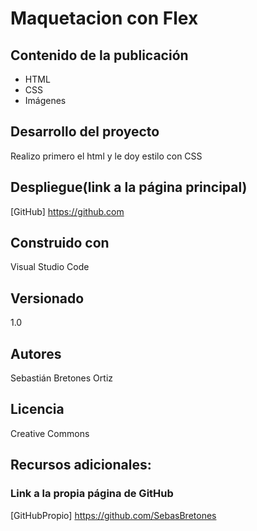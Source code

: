 # Maquetacion con Flex
## Contenido de la publicación
* HTML
* CSS
* Imágenes 

## Desarrollo del proyecto
Realizo primero el html y le doy estilo con CSS

## Despliegue(link a la página principal)
[GitHub] https://github.com

## Construido con
Visual Studio Code

## Versionado
1.0

## Autores
Sebastián Bretones Ortiz

## Licencia
Creative Commons

## Recursos adicionales:

### Link a la propia página de GitHub
[GitHubPropio] https://github.com/SebasBretones
